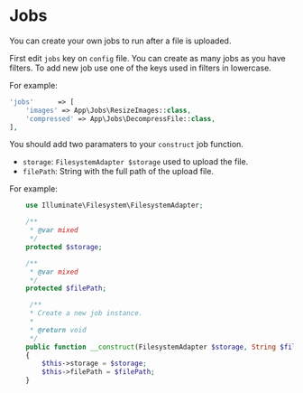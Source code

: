 # Jobs

You can create your own jobs to run after a file is uploaded.

First edit `jobs` key on `config` file. You can create as many jobs as you have filters. To add new job use one of the keys used in filters in lowercase.

For example:

```php
'jobs'      => [
    'images' => App\Jobs\ResizeImages::class,
    'compressed' => App\Jobs\DecompressFile::class,
],
```

You should add two paramaters to your `construct` job function.

* `storage`: `FilesystemAdapter $storage` used to upload the file.
* `filePath`: String with the full path of the upload file.

For example:


```php
	use Illuminate\Filesystem\FilesystemAdapter;

	/**
     * @var mixed
     */
    protected $storage;

    /**
     * @var mixed
     */
    protected $filePath;

	 /**
     * Create a new job instance.
     *
     * @return void
     */
    public function __construct(FilesystemAdapter $storage, String $filePath)
    {
        $this->storage = $storage;
        $this->filePath = $filePath;
    }
```
